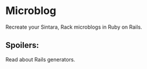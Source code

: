 # Microblog

Recreate your Sintara, Rack microblogs in Ruby on Rails.

## Spoilers:

Read about Rails generators.
